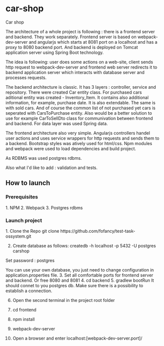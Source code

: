 # car-shop
Car shop

The architecture of a whole project is following : there is a frontend server and backend. 
They work separately. Frontend server is based on webpack-dev-server and angularjs which starts at 8081 port on a localhost and
has a proxy to 8080 backend port. And backend is deployed on Tomcat application server using Spring Boot technology.

The idea is following: user does some actions on a web-site, client sends http request to webpack-dev-server and frontend web server 
redirects it to backend application server which interacts with database server and processes requests.

The backend architecture is classic. It has 3 layers : controller, service and repository. There were created Car entity class. For purchased cars aditional entity was created - Inventory_Item. It contains also additional information, for example, purchase date. It is also extendable. The same is with sold cars. And of course the common list of not purchased yet cars is seperated with CarsToPurchase entity. Also would be a better solution to use for example CarToSellDto class for communivation between frontend and backend. For data layer was used Spring data.

The frontend architecture also very simple. Angularjs controllers handel user actions and uses service wrappers for http requests and sends them to a backend. Bootstrap styles was atively used for html/css. Npm modules and webpack were used to load dependencies and build project.

As RDBMS was used postgres rdbms.

Also what I'd like to add : validation and tests.


<h2> How to launch </h2>
<h3> Prerequisites </h3>
    1. NPM
    2. Webpack
    3. Postgres rdbms
    
 <h3> Launch project </h3>    
1. Clone the Repo 
    git clone https://github.com/fofancy/test-task-ossystem.git

2. Create database as follows:
	createdb -h localhost -p 5432 -U postgres carshop

Set password : postgres

You can use your own database, you just need to change configuration in application.properties file.
3. Set all comfortable ports for frontend server and backend. Or free 8080 and 8081
4. cd backend
5. gradlew bootRun
    It should connet to you postgres db. Make sure there is a possibility to establish a connection.

6. Open the second terminal in the project root folder
7. cd frontend
8. npm install
9. webpack-dev-server

10. Open a browser and enter localhost:[webpack-dev-server.port]/
